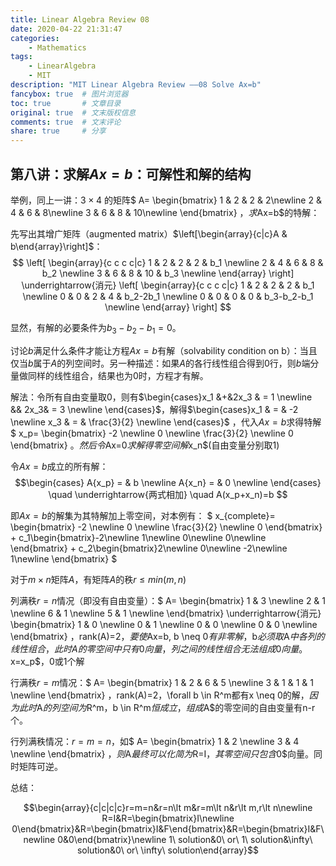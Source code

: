 ```yaml
---
title: Linear Algebra Review 08
date: 2020-04-22 21:31:47
categories:
    - Mathematics
tags:
    - LinearAlgebra
    - MIT
description: "MIT Linear Algebra Review ——08 Solve Ax=b"
fancybox: true  # 图片浏览器
toc: true       # 文章目录
original: true  # 文末版权信息 
comments: true  # 文末评论
share: true     # 分享
---
```


## 第八讲：求解$Ax=b$：可解性和解的结构

举例，同上一讲：$3 \times 4$ 的矩阵$
A=
\begin{bmatrix}
1 & 2 & 2 & 2\newline 
2 & 4 & 6 & 8\newline 
3 & 6 & 8 & 10\newline 
\end{bmatrix}
$，求$Ax=b$的特解：

先写出其增广矩阵（augmented matrix）$\left[\begin{array}{c|c}A & b\end{array}\right]$：
$$
\left[
\begin{array}{c c c c|c}
1 & 2 & 2 & 2 & b_1 \newline 
2 & 4 & 6 & 8 & b_2 \newline 
3 & 6 & 8 & 10 & b_3 \newline 
\end{array}
\right]
\underrightarrow{消元}
\left[
\begin{array}{c c c c|c}
1 & 2 & 2 & 2 & b_1 \newline 
0 & 0 & 2 & 4 & b_2-2b_1 \newline 
0 & 0 & 0 & 0 & b_3-b_2-b_1 \newline 
\end{array}
\right]
$$

显然，有解的必要条件为$b_3-b_2-b_1=0$。

讨论$b$满足什么条件才能让方程$Ax=b$有解（solvability condition on b）：当且仅当$b$属于$A$的列空间时。另一种描述：如果$A$的各行线性组合得到$0$行，则$b$端分量做同样的线性组合，结果也为$0$时，方程才有解。

解法：令所有自由变量取$0$，则有$\begin{cases}x_1 &+&2x_3 & = 1 \newline  && 2x_3& = 3 \newline \end{cases}$，解得$\begin{cases}x_1 & = & -2 \newline x_3 & = & \frac{3}{2} \newline \end{cases}$
，代入$Ax=b$求得特解$
x_p=
\begin{bmatrix}
-2 \newline  0 \newline  \frac{3}{2} \newline  0
\end{bmatrix}
$。然后令$Ax=0$求解得零空间解$x_n$(自由变量分别取1)

令$Ax=b$成立的所有解：
$$\begin{cases}
A{x_p} = & b \newline 
A{x_n} = & 0 \newline 
\end{cases}
\quad
\underrightarrow{两式相加}
\quad
A(x_p+x_n)=b
$$

即$Ax=b$的解集为其特解加上零空间，对本例有：
$
x_{complete}=
\begin{bmatrix}
-2 \newline  0 \newline  \frac{3}{2} \newline  0
\end{bmatrix}
+
c_1\begin{bmatrix}-2\newline 1\newline 0\newline 0\newline \end{bmatrix}
+
c_2\begin{bmatrix}2\newline 0\newline -2\newline 1\newline \end{bmatrix}
$

对于$m \times n$矩阵$A$，有矩阵$A$的秩$r \leq min(m, n)$

列满秩$r=n$情况（即没有自由变量）：$
A=
\begin{bmatrix}
1 & 3 \newline 
2 & 1 \newline 
6 & 1 \newline 
5 & 1 \newline 
\end{bmatrix}
\underrightarrow{消元} 
\begin{bmatrix}
1 & 0 \newline 
0 & 1 \newline 
0 & 0 \newline 
0 & 0 \newline 
\end{bmatrix}
$，$rank(A)=2$，要使$Ax=b, b \neq 0$有非零解，$b$必须取$A$中各列的线性组合，此时A的零空间中只有$0$向量，列之间的线性组合无法组成0向量。$x=x_p$，0或1个解

行满秩$r=m$情况：$
A=
\begin{bmatrix}
1 & 2 & 6 & 5 \newline 
3 & 1 & 1 & 1 \newline 
\end{bmatrix}
$，$rank(A)=2$，$\forall b \in R^m都有x \neq 0的解$，因为此时$A$的列空间为$R^m$，$b \in R^m$恒成立，组成$A$的零空间的自由变量有n-r个。

行列满秩情况：$r=m=n$，如$
A=
\begin{bmatrix}
1 & 2 \newline 
3 & 4 \newline 
\end{bmatrix}
$，则$A$最终可以化简为$R=I$，其零空间只包含$0$向量。同时矩阵可逆。

总结：

$$\begin{array}{c|c|c|c}r=m=n&r=n\lt m&r=m\lt n&r\lt m,r\lt n\newline R=I&R=\begin{bmatrix}I\newline 0\end{bmatrix}&R=\begin{bmatrix}I&F\end{bmatrix}&R=\begin{bmatrix}I&F\newline 0&0\end{bmatrix}\newline 1\ solution&0\ or\ 1\ solution&\infty\ solution&0\ or\ \infty\ solution\end{array}$$